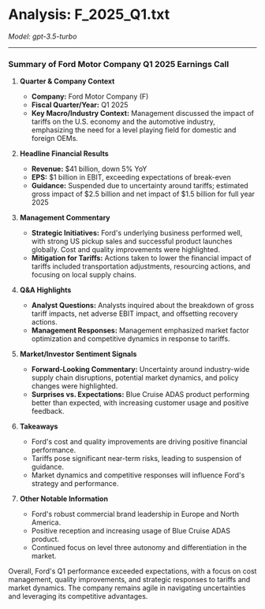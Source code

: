 # Analysis: F_2025_Q1.txt

*Model: gpt-3.5-turbo*

---

### Summary of Ford Motor Company Q1 2025 Earnings Call

1. **Quarter & Company Context**
   - **Company:** Ford Motor Company (F)
   - **Fiscal Quarter/Year:** Q1 2025
   - **Key Macro/Industry Context:** Management discussed the impact of tariffs on the U.S. economy and the automotive industry, emphasizing the need for a level playing field for domestic and foreign OEMs.

2. **Headline Financial Results**
   - **Revenue:** $41 billion, down 5% YoY
   - **EPS:** $1 billion in EBIT, exceeding expectations of break-even
   - **Guidance:** Suspended due to uncertainty around tariffs; estimated gross impact of $2.5 billion and net impact of $1.5 billion for full year 2025

3. **Management Commentary**
   - **Strategic Initiatives:** Ford's underlying business performed well, with strong US pickup sales and successful product launches globally. Cost and quality improvements were highlighted.
   - **Mitigation for Tariffs:** Actions taken to lower the financial impact of tariffs included transportation adjustments, resourcing actions, and focusing on local supply chains.

4. **Q&A Highlights**
   - **Analyst Questions:** Analysts inquired about the breakdown of gross tariff impacts, net adverse EBIT impact, and offsetting recovery actions.
   - **Management Responses:** Management emphasized market factor optimization and competitive dynamics in response to tariffs.

5. **Market/Investor Sentiment Signals**
   - **Forward-Looking Commentary:** Uncertainty around industry-wide supply chain disruptions, potential market dynamics, and policy changes were highlighted.
   - **Surprises vs. Expectations:** Blue Cruise ADAS product performing better than expected, with increasing customer usage and positive feedback.

6. **Takeaways**
   - Ford's cost and quality improvements are driving positive financial performance.
   - Tariffs pose significant near-term risks, leading to suspension of guidance.
   - Market dynamics and competitive responses will influence Ford's strategy and performance.

7. **Other Notable Information**
   - Ford's robust commercial brand leadership in Europe and North America.
   - Positive reception and increasing usage of Blue Cruise ADAS product.
   - Continued focus on level three autonomy and differentiation in the market.

Overall, Ford's Q1 performance exceeded expectations, with a focus on cost management, quality improvements, and strategic responses to tariffs and market dynamics. The company remains agile in navigating uncertainties and leveraging its competitive advantages.